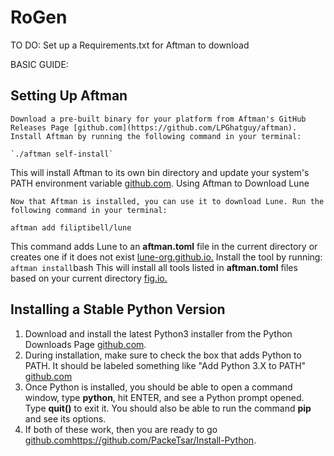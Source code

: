 # RoGen

TO DO: Set up a Requirements.txt for Aftman to download

BASIC GUIDE:

## Setting Up Aftman

    Download a pre-built binary for your platform from Aftman's GitHub Releases Page [github.com](https://github.com/LPGhatguy/aftman).
    Install Aftman by running the following command in your terminal:

    `./aftman self-install`

This will install Aftman to its own bin directory and update your system's PATH environment variable [github.com](https://github.com/LPGhatguy/aftman).
Using Aftman to Download Lune

    Now that Aftman is installed, you can use it to download Lune. Run the following command in your terminal:

`aftman add filiptibell/lune`

This command adds Lune to an **aftman.toml** file in the current directory or creates one if it does not exist [lune-org.github.io.](https://lune-org.github.io/docs/getting-started/1-installation) Install the tool by running:
`aftman install`bash
This will install all tools listed in **aftman.toml** files based on your current directory [fig.io.](https://fig.io/manual/aftman/install)

## Installing a Stable Python Version

1. Download and install the latest Python3 installer from the Python Downloads Page [github.com](https://github.com/PackeTsar/Install-Python).
2. During installation, make sure to check the box that adds Python to PATH. It should be labeled something like "Add Python 3.X to PATH" [github.com](https://github.com/PackeTsar/Install-Python)
3. Once Python is installed, you should be able to open a command window, type **python**, hit ENTER, and see a Python prompt opened. Type **quit()** to exit it. You should also be able to run the command **pip** and see its options.
4. If both of these work, then you are ready to go [github.com](https://github.com/PackeTsar/Install-Python)https://github.com/PackeTsar/Install-Python.
